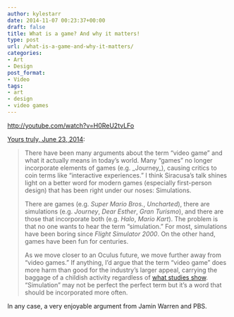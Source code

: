```yaml
---
author: kylestarr
date: 2014-11-07 00:23:37+00:00
draft: false
title: What is a game? And why it matters!
type: post
url: /what-is-a-game-and-why-it-matters/
categories:
- Art
- Design
post_format:
- Video
tags:
- art
- design
- video games
---
```


http://youtube.com/watch?v=H0ReU2tvLFo

[Yours truly, June 23, 2014](https://www.zerocounts.net/2014/06/23/siracusa-on-the-end-of-humanity/):



<blockquote>There have been many arguments about the term “video game” and what it actually means in today’s world. Many “games” no longer incorporate elements of games (e.g. _Journey_), causing critics to coin terms like “interactive experiences.” I think Siracusa’s talk shines light on a better word for modern games (especially first-person design) that has been right under our noses: Simulations.

There are games (e.g. _Super Mario Bros._, _Uncharted_), there are simulations (e.g. _Journey_, _Dear Esther_, _Gran Turismo_), and there are those that incorporate both (e.g. _Halo_, _Mario Kart_). The problem is that no one wants to hear the term “simulation.” For most, simulations have been boring since _Flight Simulator 2000_. On the other hand, games have been fun for centuries.

As we move closer to an Oculus future, we move further away from “video games.” If anything, I’d argue that the term “video game” does more harm than good for the industry’s larger appeal, carrying the baggage of a childish activity regardless of [what studies show](https://tsogaming.com/2014/04/27/59-of-americans-play-video-games/). “Simulation” may not be perfect the perfect term but it’s a word that should be incorporated more often.</blockquote>



In any case, a very enjoyable argument from Jamin Warren and PBS.
